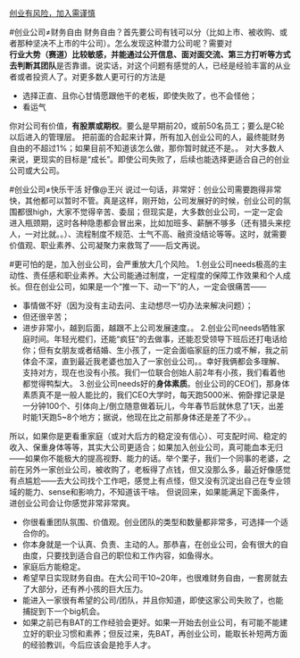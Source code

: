 [创业有风险，加入需谨慎](http://www.woshipm.com/pmd/151507.html)

#创业公司≠财务自由
财务自由？首先要公司有钱可以分（比如上市、被收购、或者那种坚决不上市的牛公司）。怎么发现这种潜力公司呢？需要对**行业大势（赛道）**比较敏感，并能通过公开信息、面对面交流、第三方打听等方式去判断其**团队**是否靠谱。说实话，对这个问题有感觉的人，已经是经验丰富的从业者或者投资人了。对更多数人更可行的方法是

* 选择正直、且你心甘情愿跟他干的老板，即使失败了，也不会怪他；
* 看运气

你对公司有价值，**有股票或期权**。要么是早期前20，或前50名员工；要么是C轮以后进入的管理层。
把前面的合起来计算，所有加入创业公司的人，最终能财务自由的不超过1%；如果目前不知道该怎么做，那你暂时就还不是。。
对大多数人来说，更现实的目标是“成长”。即使公司失败了，后续也能选择更适合自己的创业公司或大公司。

#创业公司≠快乐干活
好像<remark>@王兴</remark> 说过一句话，非常好：创业公司需要跑得非常快，其他都可以暂时不管。真是这样，刚开始，公司发展好的时候，创业公司的氛围都很high，大家不觉得辛苦、委屈；但现实是，大多数创业公司，一定一定会进入瓶颈期，这时各种隐患都会冒出来，比如加班多、薪酬不够多（还有猎头来挖人，一对比就。。）、流程制度不规范、士气不高、融资没结论等等。这时，就需要价值观、职业素养、公司凝聚力来救驾了——后文再说。

#更可怕的是，加入创业公司，会严重放大几个风险。
1.创业公司needs极高的主动性、责任感和职业素养。大公司能通过制度，一定程度的保障工作效果和个人成长。但在创业公司，如果是一个“推一下、动一下”的人，一定会很痛苦——

* 事情做不好（因为没有主动去问、主动想尽一切办法来解决问题）；
* 但还很辛苦；
* 进步非常小，越到后面，越跟不上公司发展速度。。
2.创业公司needs牺牲家庭时间。年轻光棍们，还能“疯狂”的去做事，还能忍受领导下班后还打电话给你；但有女朋友或者结婚、生小孩了，一定会面临家庭的压力或不解，我之前体会不深，直到最近我老婆也加入了一家创业公司。。幸好我俩都会多理解、支持对方，现在也没有小孩。我们一位联合创始人前2年有小孩，我们看着他都觉得鸭梨大。
3.创业公司needs好的**身体素质**。创业公司的CEO们，那身体素质真不是一般人能比的，我们CEO大学时，每天跑5000米、俯卧撑记录是一分钟100个、引体向上/倒立随意做着玩儿，今年春节后就休息了1天，出差时能1天跑5~8个地方；据说，他现在比之前那身体还是差了不少。。

所以，如果你是更看重家庭（或对大后方的稳定没有信心）、可支配时间、稳定的收入、保重身体等等，其实大公司更适合；如果加入创业公司，真可能血本无归——如果你不能极大的提高视野、能力的话。举个栗子，我们一个同事的老婆，之前在另外一家创业公司，被收购了，老板得了点钱，但又没那么多，最近好像感觉有点尴尬——去大公司找个工作吧，感觉上有点怪，但又没有沉淀出自己在专业领域的能力、sense和影响力，不知道该干啥。
但说回来，如果能满足下面条件，进创业公司会让你感觉非常非常爽。

* 你很看重团队氛围、价值观。创业团队的类型和数量都非常多，可选择一个适合你的。
* 你本身就是一个认真、负责、主动的人。那恭喜，在创业公司，会有很大的自由度，只要找到适合自己的职位和工作内容，如鱼得水。
* 家庭后方能稳定。
* 希望早日实现财务自由。在大公司干10~20年，也很难财务自由，一套房就去了大部分，还有养小孩的巨大压力。
* 能进入一家很有希望的公司/团队，并且你知道，即使这家公司失败了，也能捕捉到下一个big机会。
* 如果之前已有BAT的工作经验会更好。如果一开始去创业公司，有可能不能建立好的职业习惯和素养；但反过来，先BAT，再创业公司，能取长补短两方面的经验教训，今后应该会是抢手人才。






